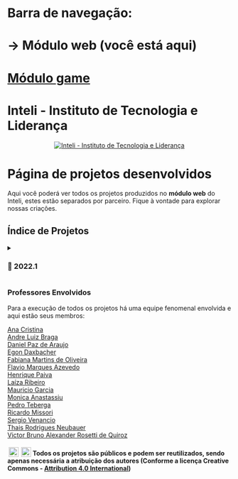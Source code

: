 # Barra de navegação:
#  → Módulo web (você está aqui)
#  <a href="https://github.com/Intelihub/InteliProjects">Módulo game</a>

# Inteli - Instituto de Tecnologia e Liderança 

<p align="center">
<a href= "https://www.inteli.edu.br/"><img src="https://www.inteli.edu.br/wp-content/uploads/2021/08/20172028/marca_1-2.png" alt="Inteli - Instituto de Tecnologia e Liderança" border="0"></a>
</p>

# Página de projetos desenvolvidos
Aqui você poderá ver todos os projetos produzidos no <b>módulo web</b> do Inteli, estes estão separados por parceiro. Fique à vontade para explorar nossas criações.


## Índice de Projetos

<details>
  <summary><h3>📜 2022.1</h3></summary>
<a href="https://github.com/2022M2T1">Brazilians in Tech</a>
<br><a href="https://github.com/2022M2T2">Revirar</a>
<br><a href="https://github.com/2022M2T3">Yamaha</a>
<br><a href="https://github.com/2022M2T4">HURB</a>
<br><a href="https://github.com/2022M2T5">Falconi</a>
</details>

### Professores Envolvidos

Para a execução de todos os projetos há uma equipe fenomenal envolvida e aqui estão seus membros:

<a href="http://lattes.cnpq.br/3035977276521225" target="_blank" rel="noopener noreferrer"> Ana Cristina </a>
<br><a href="http://lattes.cnpq.br/2576427190100662" target="_blank" rel="noopener noreferrer"> Andre Luiz Braga </a>
<br><a href="" target="_blank" rel="noopener noreferrer"> Daniel Paz de Araujo </a>
<br><a href="http://lattes.cnpq.br/0022795304708920" target="_blank" rel="noopener noreferrer"> Egon Daxbacher </a>
<br><a href="http://lattes.cnpq.br/3974504395360192" target="_blank" rel="noopener noreferrer"> Fabiana Martins de Oliveira</a>
<br><a href="http://lattes.cnpq.br/2716416791407528" target="_blank" rel="noopener noreferrer"> Flavio Marques Azevedo </a>
<br><a href="http://lattes.cnpq.br/3254174044411983" target="_blank" rel="noopener noreferrer"> Henrique Paiva </a>
<br><a href="http://lattes.cnpq.br/9324969584977927" target="_blank" rel="noopener noreferrer"> Laíza Ribeiro </a>
<br><a href="" target="_blank" rel="noopener noreferrer"> Mauricio Garcia</a>
<br><a href="http://lattes.cnpq.br/3229882891766173" target="_blank" rel="noopener noreferrer"> Monica Anastassiu </a>
<br><a href="http://lattes.cnpq.br/2951162577564329" target="_blank" rel="noopener noreferrer"> Pedro Teberga</a>
<br><a href="http://lattes.cnpq.br/2327073767433655" target="_blank" rel="noopener noreferrer"> Ricardo Missori </a>
<br><a href="http://lattes.cnpq.br/4585138953602072" target="_blank" rel="noopener noreferrer"> Sergio Venancio </a>
<br><a href="http://lattes.cnpq.br/4152946884830176" target="_blank" rel="noopener noreferrer"> Thais Rodrigues Neubauer</a>
<br><a href="http://lattes.cnpq.br/3254174044411983" target="_blank" rel="noopener noreferrer"> Victor Bruno Alexander Rosetti de Quiroz </a>



#### <img style="height:22px!important;margin-left:3px;vertical-align:text-bottom;" src="https://mirrors.creativecommons.org/presskit/icons/cc.svg?ref=chooser-v1"> <img style="height:22px!important;margin-left:3px;vertical-align:text-bottom;" src="https://mirrors.creativecommons.org/presskit/icons/by.svg?ref=chooser-v1">  Todos os projetos são públicos e podem ser reutilizados, sendo apenas necessária a atribuição dos autores (Conforme a licença Creative Commons - <a href="http://creativecommons.org/licenses/by/4.0/?ref=chooser-v1" target="_blank" rel="license noopener noreferrer" style="display:inline-block;">Attribution 4.0 International</a>)
